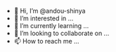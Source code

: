 - 👋 Hi, I’m @andou-shinya
- 👀 I’m interested in ...
- 🌱 I’m currently learning ...
- 💞️ I’m looking to collaborate on ...
- 📫 How to reach me ...

<!---
andou-shinya/andou-shinya is a ✨ special ✨ repository because its `README.md` (this file) appears on your GitHub profile.
You can click the Preview link to take a look at your changes.
--->
